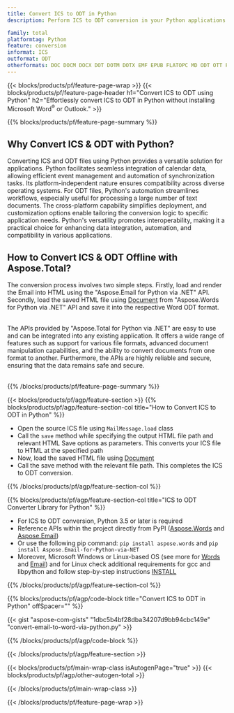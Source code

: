 ```yaml
---
title: Convert ICS to ODT in Python
description: Perform ICS to ODT conversion in your Python applications without relying on Microsoft Outlook or Word.

family: total
platformtag: Python
feature: conversion
informat: ICS
outformat: ODT
otherformats: DOC DOCM DOCX DOT DOTM DOTX EMF EPUB FLATOPC MD ODT OTT PCL PDF PS RTF TEXT WORD WORDML BMP GIF IMAGE JPEG TIFF PNG SVG XPS
---
```


{{< blocks/products/pf/feature-page-wrap >}}
{{< blocks/products/pf/feature-page-header h1="Convert ICS to ODT using Python" h2="Effortlessly convert ICS to ODT in Python without installing Microsoft Word<sup>&reg;</sup> or Outlook." >}}

{{% blocks/products/pf/feature-page-summary %}}
<h2 class="heading-border">Why Convert ICS & ODT with Python?</h2>

Converting ICS and ODT files using Python provides a versatile solution for applications. Python facilitates seamless integration of calendar data, allowing efficient event management and automation of synchronization tasks. Its platform-independent nature ensures compatibility across diverse operating systems. For ODT files, Python's automation streamlines workflows, especially useful for processing a large number of text documents. The cross-platform capability simplifies deployment, and customization options enable tailoring the conversion logic to specific application needs. Python's versatility promotes interoperability, making it a practical choice for enhancing data integration, automation, and compatibility in various applications.

<h2 class="heading-border">How to Convert ICS & ODT Offline with Aspose.Total?</h2>

The conversion process involves two simple steps. Firstly, load and render the Email into HTML using the "Aspose.Email for Python via .NET" API. Secondly, load the saved HTML file using [Document](https://reference.aspose.com/words/python-net/aspose.words/document/) from "Aspose.Words for Python via .NET" API and save it into the respective Word ODT format. <br/><br/>

The APIs provided by "Aspose.Total for Python via .NET" are easy to use and can be integrated into any existing application. It offers a wide range of features such as support for various file formats, advanced document manipulation capabilities, and the ability to convert documents from one format to another. Furthermore, the APIs are highly reliable and secure, ensuring that the data remains safe and secure. <br/><br/>

{{% /blocks/products/pf/feature-page-summary %}}

{{< blocks/products/pf/agp/feature-section >}}
{{% blocks/products/pf/agp/feature-section-col title="How to Convert ICS to ODT in Python" %}}

- Open the source ICS file using `MailMessage.load` class
- Call the `save` method while specifying the output HTML file path and relevant HTML Save options as parameters. This converts your ICS file to HTML at the specified path
- Now, load the saved HTML file using [Document](https://reference.aspose.com/words/python-net/aspose.words/document/)
- Call the save method with the relevant file path. This completes the ICS to ODT conversion.

{{% /blocks/products/pf/agp/feature-section-col %}}

{{% blocks/products/pf/agp/feature-section-col title="ICS to ODT Converter Library for Python" %}}

- For ICS to ODT conversion, Python 3.5 or later is required
- Reference APIs within the project directly from PyPI ([Aspose.Words](https://pypi.org/project/aspose-words/) and [Aspose.Email](https://pypi.org/project/Aspose.Email-for-Python-via-NET/))
- Or use the following pip command: `pip install aspose.words` and `pip install Aspose.Email-for-Python-via-NET`
- Moreover, Microsoft Windows or Linux-based OS (see more for [Words](https://docs.aspose.com/words/python-net/system-requirements/) and [Email](https://docs.aspose.com/email/python-net/system-requirements/)) and for Linux check additional requirements for gcc and libpython and follow step-by-step instructions [INSTALL](https://docs.aspose.com/words/python-net/installation/)

{{% /blocks/products/pf/agp/feature-section-col %}}

{{% blocks/products/pf/agp/code-block title="Convert ICS to ODT in Python" offSpacer="" %}}

{{< gist "aspose-com-gists" "1dbc5b4bf28dba34207d9bb94cbc149e" "convert-email-to-word-via-python.py" >}}

{{% /blocks/products/pf/agp/code-block %}}

{{< /blocks/products/pf/agp/feature-section >}}

{{< blocks/products/pf/main-wrap-class isAutogenPage="true" >}}
{{< blocks/products/pf/agp/other-autogen-total >}}

{{< /blocks/products/pf/main-wrap-class >}}

{{< /blocks/products/pf/feature-page-wrap >}}
